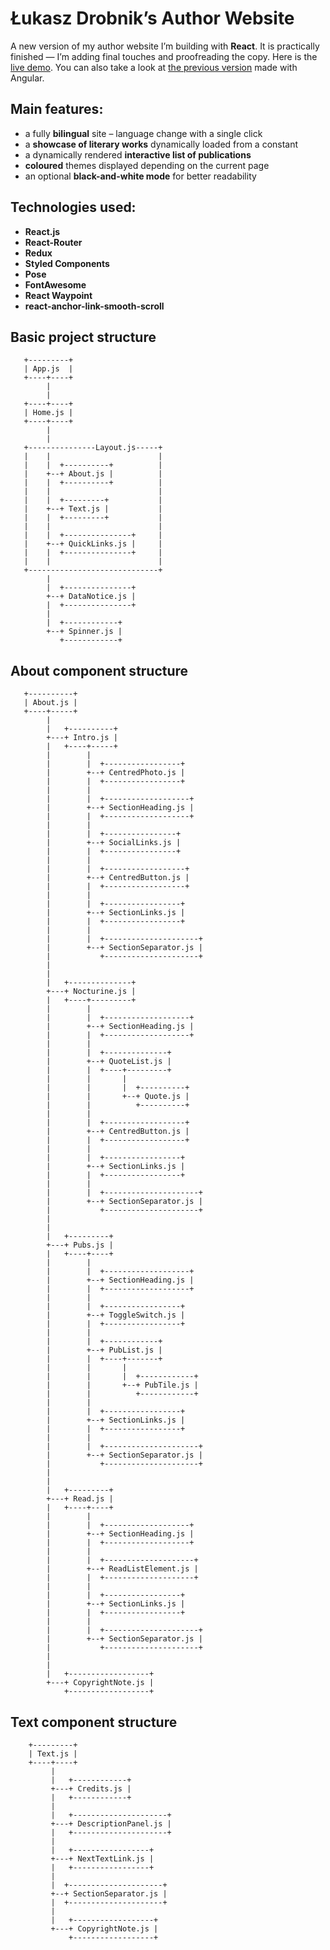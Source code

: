 # Łukasz Drobnik’s Author Website

A new version of my author website I’m building with **React**. It is practically finished — I’m adding final touches and proofreading the copy. Here is the [live demo](https://drobnik-writing-new.netlify.com/). You can also take a look at [the previous version](https://github.com/ldrobnik/drobnik.co) made with Angular.

## Main features:
* a fully **bilingual** site – language change with a single click
* a **showcase of literary works** dynamically loaded from a constant
* a dynamically rendered **interactive list of publications**
* **coloured** themes displayed depending on the current page
* an optional **black-and-white mode** for better readability

## Technologies used:

* **React.js**
* **React-Router**
* **Redux**
* **Styled Components**
* **Pose**
* **FontAwesome**
* **React Waypoint**
* **react-anchor-link-smooth-scroll**

## Basic project structure
       +---------+
       | App.js  |
       +----+----+
            |
            |
       +----+----+
       | Home.js |
       +----+----+
            |
            |
       +---------------Layout.js-----+
       |    |                        |
       |    |  +----------+          |
       |    +--+ About.js |          |
       |    |  +----------+          |
       |    |                        |
       |    |  +---------+           |
       |    +--+ Text.js |           |
       |    |  +---------+           |
       |    |                        |
       |    |  +---------------+     |
       |    +--+ QuickLinks.js |     |
       |    |  +---------------+     |
       |    |                        |
       +-----------------------------+
            |
            |  +---------------+
            +--+ DataNotice.js |
            |  +---------------+
            |
            |  +------------+
            +--+ Spinner.js |
               +------------+

## About component structure
       +----------+
       | About.js |
       +----+-----+
            |
            |   +----------+
            +---+ Intro.js |
            |   +----+-----+
            |        |
            |        |  +-----------------+
            |        +--+ CentredPhoto.js |
            |        |  +-----------------+
            |        |
            |        |  +-------------------+
            |        +--+ SectionHeading.js |
            |        |  +-------------------+
            |        |
            |        |  +----------------+
            |        +--+ SocialLinks.js |
            |        |  +----------------+
            |        |
            |        |  +------------------+
            |        +--+ CentredButton.js |
            |        |  +------------------+
            |        |
            |        |  +-----------------+
            |        +--+ SectionLinks.js |
            |        |  +-----------------+
            |        |
            |        |  +---------------------+
            |        +--+ SectionSeparator.js |
            |           +---------------------+
            |
            |
            |   +--------------+
            +---+ Nocturine.js |
            |   +----+---------+
            |        |
            |        |  +-------------------+
            |        +--+ SectionHeading.js |
            |        |  +-------------------+
            |        |
            |        |  +--------------+
            |        +--+ QuoteList.js |
            |        |  +----+---------+
            |        |       |
            |        |       |  +----------+
            |        |       +--+ Quote.js |
            |        |          +----------+
            |        |
            |        |  +------------------+
            |        +--+ CentredButton.js |
            |        |  +------------------+
            |        |
            |        |  +-----------------+
            |        +--+ SectionLinks.js |
            |        |  +-----------------+
            |        |
            |        |  +---------------------+
            |        +--+ SectionSeparator.js |
            |           +---------------------+
            |
            |
            |   +---------+
            +---+ Pubs.js |
            |   +----+----+
            |        |
            |        |  +-------------------+
            |        +--+ SectionHeading.js |
            |        |  +-------------------+
            |        |
            |        |  +-----------------+
            |        +--+ ToggleSwitch.js |
            |        |  +-----------------+
            |        |
            |        |  +------------+
            |        +--+ PubList.js |
            |        |  +----+-------+
            |        |       |
            |        |       |  +------------+
            |        |       +--+ PubTile.js |
            |        |          +------------+
            |        |
            |        |  +-----------------+
            |        +--+ SectionLinks.js |
            |        |  +-----------------+
            |        |
            |        |  +---------------------+
            |        +--+ SectionSeparator.js |
            |           +---------------------+
            |
            |
            |   +---------+
            +---+ Read.js |
            |   +----+----+
            |        |
            |        |  +-------------------+
            |        +--+ SectionHeading.js |
            |        |  +-------------------+
            |        |
            |        |  +--------------------+
            |        +--+ ReadListElement.js |
            |        |  +--------------------+
            |        |
            |        |  +-----------------+
            |        +--+ SectionLinks.js |
            |        |  +-----------------+
            |        |
            |        |  +---------------------+
            |        +--+ SectionSeparator.js |
            |           +---------------------+
            |
            |
            |   +------------------+
            +---+ CopyrightNote.js |
                +------------------+
           

## Text component structure
        +---------+
        | Text.js |
        +----+----+
             |
             |   +------------+
             +---+ Credits.js |
             |   +------------+
             |
             |   +---------------------+
             +---+ DescriptionPanel.js |
             |   +---------------------+
             |
             |   +-----------------+
             +---+ NextTextLink.js |
             |   +-----------------+
             |
             |  +---------------------+
             +--+ SectionSeparator.js |
             |  +---------------------+
             |
             |   +------------------+
             +---+ CopyrightNote.js |
                 +------------------+

       
